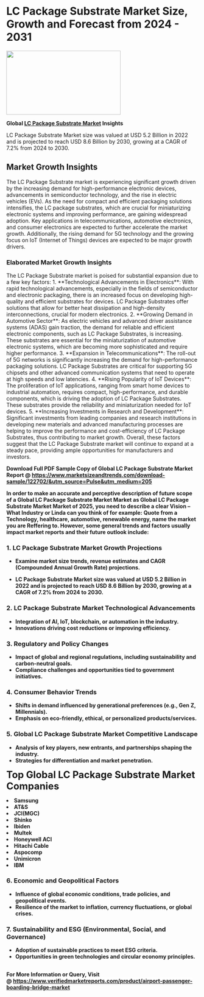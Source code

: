<H1>LC Package Substrate Market Size, Growth and Forecast from 2024 - 2031</H1><img class="aligncenter size-medium wp-image-584254" src="https://thirdeyenews.in/wp-content/uploads/2024/09/Global-Market-Research-300x168.jpeg" alt="" width="300" height="168" /><p><strong>Global&nbsp;<a href="https://www.marketsizeandtrends.com/download-sample/122702/&amp;utm_source=Pulse&amp;utm_medium=205">LC Package Substrate Market</a> Insights</strong></p><p>LC Package Substrate Market size was valued at USD 5.2 Billion in 2022 and is projected to reach USD 8.6 Billion by 2030, growing at a CAGR of 7.2% from 2024 to 2030.</p><p><h2>Market Growth Insights</h2> The LC Package Substrate market is experiencing significant growth driven by the increasing demand for high-performance electronic devices, advancements in semiconductor technology, and the rise in electric vehicles (EVs). As the need for compact and efficient packaging solutions intensifies, the LC package substrates, which are crucial for miniaturizing electronic systems and improving performance, are gaining widespread adoption. Key applications in telecommunications, automotive electronics, and consumer electronics are expected to further accelerate the market growth. Additionally, the rising demand for 5G technology and the growing focus on IoT (Internet of Things) devices are expected to be major growth drivers. <p><strong></strong></p> <h3>Elaborated Market Growth Insights</h3> The LC Package Substrate market is poised for substantial expansion due to a few key factors: 1. **Technological Advancements in Electronics**: With rapid technological advancements, especially in the fields of semiconductor and electronic packaging, there is an increased focus on developing high-quality and efficient substrates for devices. LC Package Substrates offer solutions that allow for better heat dissipation and high-density interconnections, crucial for modern electronics. 2. **Growing Demand in Automotive Sector**: As electric vehicles and advanced driver assistance systems (ADAS) gain traction, the demand for reliable and efficient electronic components, such as LC Package Substrates, is increasing. These substrates are essential for the miniaturization of automotive electronic systems, which are becoming more sophisticated and require higher performance. 3. **Expansion in Telecommunications**: The roll-out of 5G networks is significantly increasing the demand for high-performance packaging solutions. LC Package Substrates are critical for supporting 5G chipsets and other advanced communication systems that need to operate at high speeds and low latencies. 4. **Rising Popularity of IoT Devices**: The proliferation of IoT applications, ranging from smart home devices to industrial automation, requires compact, high-performance, and durable components, which is driving the adoption of LC Package Substrates. These substrates provide the reliability and miniaturization needed for IoT devices. 5. **Increasing Investments in Research and Development**: Significant investments from leading companies and research institutions in developing new materials and advanced manufacturing processes are helping to improve the performance and cost-efficiency of LC Package Substrates, thus contributing to market growth. Overall, these factors suggest that the LC Package Substrate market will continue to expand at a steady pace, providing ample opportunities for manufacturers and investors. <p><strong></p><p><span class=""><strong>Download Full PDF Sample Copy of Global LC Package Substrate Market Report</strong> @ <a href="https://www.marketsizeandtrends.com/download-sample/122702/&amp;utm_source=Pulse&amp;utm_medium=205" target="_blank">https://www.marketsizeandtrends.com/download-sample/122702/&amp;utm_source=Pulse&amp;utm_medium=205</a></span></p><p>In order to make an accurate and perceptive description of future scope of a Global&nbsp;LC Package Substrate Market Market as Global&nbsp;LC Package Substrate Market Market of 2025, you need to describe a clear Vision &ndash; What Industry or Linda can you think of for example: Quote from a Technology, healthcare, automotive, renewable energy, name the market you are Reffering to. However, some general trends and factors usually impact market reports and their future outlook include:</p><h3>1.&nbsp;<strong>LC Package Substrate Market Growth Projections</strong></h3><ul><li>Examine market size trends, revenue estimates and CAGR (Compounded Annual Growth Rate) projections.</li><li><p>LC Package Substrate Market size was valued at USD 5.2 Billion in 2022 and is projected to reach USD 8.6 Billion by 2030, growing at a CAGR of 7.2% from 2024 to 2030.</p></li></ul><h3>2.&nbsp;<strong>LC Package Substrate Market Technological Advancements</strong></h3><ul><li>Integration of AI, IoT, blockchain, or automation in the industry.</li><li>Innovations driving cost reductions or improving efficiency.</li></ul><h3>3.&nbsp;<strong>Regulatory and Policy Changes</strong></h3><ul><li>Impact of global and regional regulations, including sustainability and carbon-neutral goals.</li><li>Compliance challenges and opportunities tied to government initiatives.</li></ul><h3>4.&nbsp;<strong>Consumer Behavior Trends</strong></h3><ul><li>Shifts in demand influenced by generational preferences (e.g., Gen Z, Millennials).</li><li>Emphasis on eco-friendly, ethical, or personalized products/services.</li></ul><h3>5.&nbsp;<strong>Global LC Package Substrate Market Competitive Landscape</strong></h3><ul><li>Analysis of key players, new entrants, and partnerships shaping the industry.</li><li>Strategies for differentiation and market penetration.</li></ul><p data-pm-slice="1 1 []"><span style="color: inherit; font-family: inherit; font-size: 25px;">Top Global LC Package Substrate Market Companies</span></p><div class="" data-test-id=""><p><li>Samsung</li><li> AT&S</li><li> JCI(MGC)</li><li> Shinko</li><li> Ibiden</li><li> Multek</li><li> Honeywell ACI</li><li> Hitachi Cable</li><li> Aspocomp</li><li> Unimicron</li><li> IBM</li></p></div><h3>6.&nbsp;<strong>Economic and Geopolitical Factors</strong></h3><ul><li>Influence of global economic conditions, trade policies, and geopolitical events.</li><li>Resilience of the market to inflation, currency fluctuations, or global crises.</li></ul><h3>7.&nbsp;<strong>Sustainability and ESG (Environmental, Social, and Governance)</strong></h3><ul><li>Adoption of sustainable practices to meet ESG criteria.</li><li>Opportunities in green technologies and circular economy principles.</li></ul><h2><strong style="font-size: 14px;">For More Information or Query, Visit @&nbsp;</strong><a style="background-color: #ffffff; font-size: 14px;" href="https://www.marketsizeandtrends.com/report/lc-package-substrate-market/" target="_blank">https://www.verifiedmarketreports.com/product/airport-passenger-boarding-bridge-market</a></h2>
